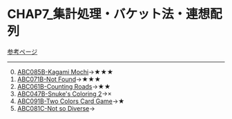 # CHAP7_集計処理・バケット法・連想配列

[参考ページ](https://tinyurl.com/y9ahckza)

---
0. [ABC085B-Kagami Mochi](https://atcoder.jp/contests/abc085/tasks/abc085_b)→★★★
1. [ABC071B-Not Found](https://atcoder.jp/contests/abc071/tasks/abc071_b)→★★★
2. [ABC061B-Counting Roads](https://atcoder.jp/contests/abc061/tasks/abc061_b)→★★
3. [ABC047B-Snuke's Coloring 2](https://atcoder.jp/contests/abc047/tasks/abc047_b)→×
4. [ABC091B-Two Colors Card Game](https://atcoder.jp/contests/abc091/tasks/abc091_b)→★
5. [ABC081C-Not so Diverse](https://atcoder.jp/contests/abc081/tasks/arc086_a)→
